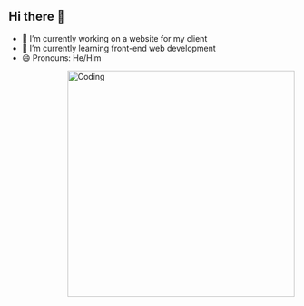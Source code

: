 ## Hi there 👋

<!--
**Ankan-Pal/Ankan-Pal** is a ✨ _special_ ✨ repository because its `README.md` (this file) appears on your GitHub profile.

Here are some ideas to get you started:
-->
- 🔭 I’m currently working on a website for my client
- 🌱 I’m currently learning front-end web development
- 😄 Pronouns: He/Him
 <img align="right" alt="Coding" width="400" src="https://www.google.com/url?sa=i&url=https%3A%2F%2Fstock.adobe.com%2Fsearch%3Fk%3Dfront%2Bend%2Bdeveloper&psig=AOvVaw2aVjJM6wCMRJT7GFSXL8y0&ust=1734931245804000&source=images&cd=vfe&opi=89978449&ved=0CBQQjRxqFwoTCJjmuNPQuooDFQAAAAAdAAAAABAE">
